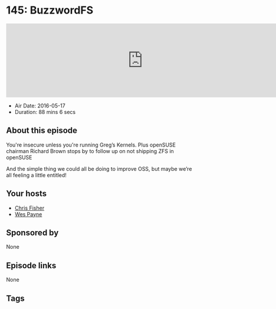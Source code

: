 # 145: BuzzwordFS

<iframe src="https://player.fireside.fm/v2/RUkczH-V+vNjEI_bw?theme=dark" width="740" height="200" frameborder="0" scrolling="no"></iframe>

* Air Date: 2016-05-17
* Duration: 88 mins 6 secs

## About this episode

You're insecure unless you're running Greg’s Kernels. Plus openSUSE chairman Richard Brown stops by to follow up on not shipping ZFS in openSUSE

And the simple thing we could all be doing to improve OSS, but maybe we’re all feeling a little entitled!

## Your hosts
* [Chris Fisher](https://linuxunplugged.com/hosts/chrislas)
* [Wes Payne](https://linuxunplugged.com/hosts/wes)

## Sponsored by

None



## Episode links

None



## Tags

